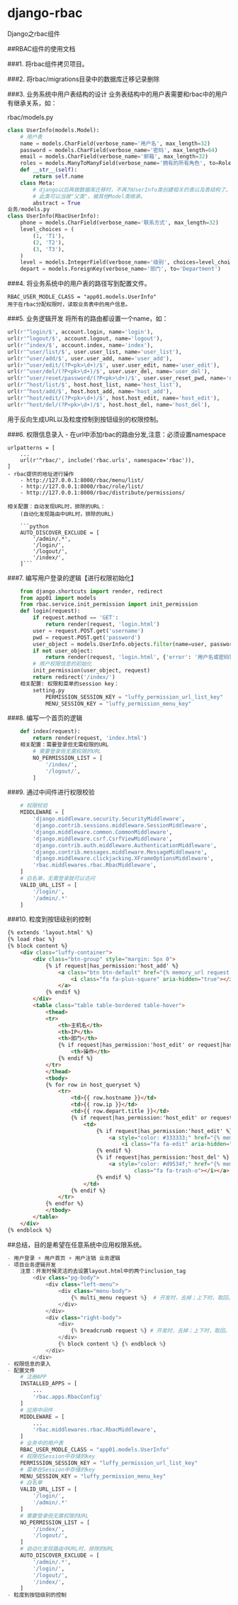 # django-rbac
Django之rbac组件

##RBAC组件的使用文档

###1. 将rbac组件拷贝项目。

###2. 将rbac/migrations目录中的数据库迁移记录删除

###3. 业务系统中用户表结构的设计
    业务表结构中的用户表需要和rbac中的用户有继承关系，如：

rbac/models.py
```python
class UserInfo(models.Model):
    # 用户表
    name = models.CharField(verbose_name='用户名', max_length=32)
    password = models.CharField(verbose_name='密码', max_length=64)
    email = models.CharField(verbose_name='邮箱', max_length=32)
    roles = models.ManyToManyField(verbose_name='拥有的所有角色', to=Role, blank=True) 严重提醒 Role 不要加引号
    def __str__(self):
        return self.name
    class Meta:
        # django以后再做数据库迁移时，不再为UserInfo类创建相关的表以及表结构了。
        # 此类可以当做"父类"，被其他Model类继承。
        abstract = True
业务/models.py
class UserInfo(RbacUserInfo):
    phone = models.CharField(verbose_name='联系方式', max_length=32)
    level_choices = (
        (1, 'T1'),
        (2, 'T2'),
        (3, 'T3'),
    )
    level = models.IntegerField(verbose_name='级别', choices=level_choices)
    depart = models.ForeignKey(verbose_name='部门', to='Department')
```
###4. 将业务系统中的用户表的路径写到配置文件。

    RBAC_USER_MODLE_CLASS = "app01.models.UserInfo"
    用于在rbac分配权限时，读取业务表中的用户信息。
    
###5. 业务逻辑开发
    将所有的路由都设置一个name，如：

```python
url(r'^login/$', account.login, name='login'),
url(r'^logout/$', account.logout, name='logout'),
url(r'^index/$', account.index, name='index'),
url(r'^user/list/$', user.user_list, name='user_list'),
url(r'^user/add/$', user.user_add, name='user_add'),
url(r'^user/edit/(?P<pk>\d+)/$', user.user_edit, name='user_edit'),
url(r'^user/del/(?P<pk>\d+)/$', user.user_del, name='user_del'),
url(r'^user/reset/password/(?P<pk>\d+)/$', user.user_reset_pwd, name='user_reset_pwd'),
url(r'^host/list/$', host.host_list, name='host_list'),
url(r'^host/add/$', host.host_add, name='host_add'),
url(r'^host/edit/(?P<pk>\d+)/$', host.host_edit, name='host_edit'),
url(r'^host/del/(?P<pk>\d+)/$', host.host_del, name='host_del'),
```

用于反向生成URL以及粒度控制到按钮级别的权限控制。

###6. 权限信息录入
    - 在url中添加rbac的路由分发,注意：必须设置namespace
 
    urlpatterns = [
        ...
        url(r'^rbac/', include('rbac.urls', namespace='rbac')),
    ]
    - rbac提供的地址进行操作
        - http://127.0.0.1:8000/rbac/menu/list/
        - http://127.0.0.1:8000/rbac/role/list/
        - http://127.0.0.1:8000/rbac/distribute/permissions/
        
    相关配置：自动发现URL时，排除的URL：
        (自动化发现路由中URL时，排除的URL)

        ```python
        AUTO_DISCOVER_EXCLUDE = [
            '/admin/.*',
            '/login/',
            '/logout/',
            '/index/',
        ]```
        
###7. 编写用户登录的逻辑【进行权限初始化】
```python
    from django.shortcuts import render, redirect
    from app01 import models
    from rbac.service.init_permission import init_permission
    def login(request):
        if request.method == 'GET':
            return render(request, 'login.html')
        user = request.POST.get('username')
        pwd = request.POST.get('password')
        user_object = models.UserInfo.objects.filter(name=user, password=pwd).first()
        if not user_object:
            return render(request, 'login.html', {'error': '用户名或密码错误'})
        # 用户权限信息的初始化
        init_permission(user_object, request)
        return redirect('/index/')
    相关配置: 权限和菜单的session key：
        setting.py
            PERMISSION_SESSION_KEY = "luffy_permission_url_list_key"
            MENU_SESSION_KEY = "luffy_permission_menu_key"
```
###8. 编写一个首页的逻辑
```python
    def index(request):
        return render(request, 'index.html')
    相关配置：需要登录但无需权限的URL
        # 需要登录但无需权限的URL
        NO_PERMISSION_LIST = [
            '/index/',
            '/logout/',
        ]
```
###9. 通过中间件进行权限校验
```python
    # 权限校验
    MIDDLEWARE = [
        'django.middleware.security.SecurityMiddleware',
        'django.contrib.sessions.middleware.SessionMiddleware',
        'django.middleware.common.CommonMiddleware',
        'django.middleware.csrf.CsrfViewMiddleware',
        'django.contrib.auth.middleware.AuthenticationMiddleware',
        'django.contrib.messages.middleware.MessageMiddleware',
        'django.middleware.clickjacking.XFrameOptionsMiddleware',
        'rbac.middlewares.rbac.RbacMiddleware',
    ]
    # 白名单，无需登录就可以访问
    VALID_URL_LIST = [
        '/login/',
        '/admin/.*'
    ]
```
###10. 粒度到按钮级别的控制
```html
{% extends 'layout.html' %}
{% load rbac %}
{% block content %}
    <div class="luffy-container">
        <div class="btn-group" style="margin: 5px 0">
            {% if request|has_permission:'host_add' %}
                <a class="btn btn-default" href="{% memory_url request 'host_add' %}">
                    <i class="fa fa-plus-square" aria-hidden="true"></i> 添加主机
                </a>
            {% endif %}
        </div>
        <table class="table table-bordered table-hover">
            <thead>
            <tr>
                <th>主机名</th>
                <th>IP</th>
                <th>部门</th>
                {% if request|has_permission:'host_edit' or request|has_permission:'host_del' %}
                    <th>操作</th>
                {% endif %}
            </tr>
            </thead>
            <tbody>
            {% for row in host_queryset %}
                <tr>
                    <td>{{ row.hostname }}</td>
                    <td>{{ row.ip }}</td>
                    <td>{{ row.depart.title }}</td>
                    {% if request|has_permission:'host_edit' or request|has_permission:'host_del' %}
                        <td>
                            {% if request|has_permission:'host_edit' %}
                                <a style="color: #333333;" href="{% memory_url request 'host_edit' pk=row.id %}">
                                    <i class="fa fa-edit" aria-hidden="true"></i></a>
                            {% endif %}
                            {% if request|has_permission:'host_del' %}
                                <a style="color: #d9534f;" href="{% memory_url request 'host_del' pk=row.id %}"><i
                                        class="fa fa-trash-o"></i></a>
                            {% endif %}
                        </td>
                    {% endif %}
                </tr>
            {% endfor %}
            </tbody>
        </table>
    </div>
{% endblock %}
```
##总结，目的是希望在任意系统中应用权限系统。

```python
- 用户登录 + 用户首页 + 用户注销 业务逻辑
- 项目业务逻辑开发
    注意：开发时候灵活的去设置layout.html中的两个inclusion_tag
        <div class="pg-body">
            <div class="left-menu">
                <div class="menu-body">
                    {% multi_menu request %}  # 开发时，去掉；上下时，取回。
                </div>
            </div>
            <div class="right-body">
                <div>
                    {% breadcrumb request %} # 开发时，去掉；上下时，取回。
                </div>
                {% block content %} {% endblock %}
            </div>
        </div>
- 权限信息的录入
- 配置文件
    # 注册APP
    INSTALLED_APPS = [
        ...
        'rbac.apps.RbacConfig'
    ]
    # 应用中间件
    MIDDLEWARE = [
        ...
        'rbac.middlewares.rbac.RbacMiddleware',
    ]
    # 业务中的用户表
    RBAC_USER_MODLE_CLASS = "app01.models.UserInfo"
    # 权限在Session中存储的key
    PERMISSION_SESSION_KEY = "luffy_permission_url_list_key"
    # 菜单在Session中存储的key
    MENU_SESSION_KEY = "luffy_permission_menu_key"
    # 白名单
    VALID_URL_LIST = [
        '/login/',
        '/admin/.*'
    ]
    # 需要登录但无需权限的URL
    NO_PERMISSION_LIST = [
        '/index/',
        '/logout/',
    ]
    # 自动化发现路由中URL时，排除的URL
    AUTO_DISCOVER_EXCLUDE = [
        '/admin/.*',
        '/login/',
        '/logout/',
        '/index/',
    ]
- 粒度到按钮级别的控制
```